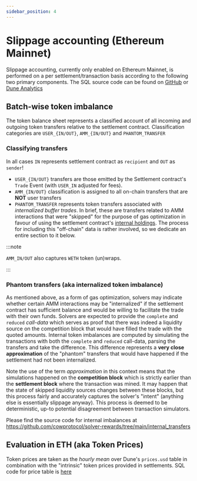 ```yaml
---
sidebar_position: 4
---
```


# Slippage accounting (Ethereum Mainnet)

Slippage accounting, currently only enabled on Ethereum Mainnet, is performed on a per settlement/transaction basis according to the following two primary components. The SQL source code can be found on [GitHub](https://github.com/cowprotocol/solver-rewards/blob/main/queries/dune_v2/period_slippage.sql) or [Dune Analytics](https://dune.com/queries/3093726)

## Batch-wise token imbalance

The token balance sheet represents a classified account of all incoming and outgoing token transfers relative to the settlement contract. Classification categories are `USER_{IN/OUT}`, `AMM_{IN/OUT}` and `PHANTOM_TRANSFER`

### Classifying transfers

In all cases `IN` represents settlement contract as `recipient` and `OUT` as `sender`!

- `USER_{IN/OUT}` transfers are those emitted by the Settlement contract's `Trade` Event (with `USER_IN` adjusted for fees).
- `AMM_{IN/OUT}` classification is assigned to all on-chain transfers that are **NOT** user transfers
- `PHANTOM_TRANSFER` represents token transfers associated with _internalized buffer trades_. In brief, these are transfers related to AMM interactions that were "skipped" for the purpose of gas optimization in favour of using the settlement contract's [internal holdings](/cow-protocol/reference/core/definitions#buffers). The process for including this "off-chain" data is rather involved, so we dedicate an entire section to it below.

:::note

`AMM_IN/OUT` also captures `WETH` token (un)wraps.

:::

### Phantom transfers (aka internalized token imbalance)

As mentioned above, as a form of gas optimization, solvers may indicate whether certain AMM interactions may be "internalized" if the settlement contract has sufficient balance and would be willing to facilitate the trade with their own funds. Solvers are expected to provide the `complete` and `reduced` _call-data_ which serves as proof that there was indeed a liquidity source on the competition block that would have filled the trade with the quoted amounts. Internal token imbalances are computed by simulating the transactions with both the `complete` and `reduced` call-data, parsing the transfers and take the difference. This difference represents a **very close approximation** of the "phantom" transfers that would have happened if the settlement had not been internalized.

Note the use of the term _approximation_ in this context means that the simulations happened on the **competition block** which is strictly earlier than the **settlement block** where the transaction was mined. It may happen that the state of skipped liquidity sources changes between these blocks, but this process fairly and accurately captures the solver's "intent" (anything else is essentially slippage anyway). This process is deemed to be deterministic, up-to potential disagreement between transaction simulators.

Please find the source code for internal imbalances at https://github.com/cowprotocol/solver-rewards/tree/main/internal_transfers

## Evaluation in ETH (aka Token Prices)

Token prices are taken as the _hourly mean_ over Dune's `prices.usd` table in combination with the "intrinsic" token prices provided in settlements. SQL code for price table is [here](https://github.com/cowprotocol/solver-rewards/blob/main/queries/dune_v2/period_slippage.sql#L257-L323)